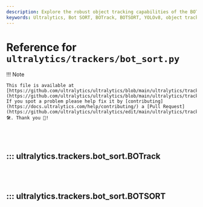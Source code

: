 ```yaml
---
description: Explore the robust object tracking capabilities of the BOTrack and BOTSORT classes in the Ultralytics Bot SORT tracker API. Enhance your YOLOv8 projects.
keywords: Ultralytics, Bot SORT, BOTrack, BOTSORT, YOLOv8, object tracking, Kalman filter, ReID, GMC algorithm
---
```


# Reference for `ultralytics/trackers/bot_sort.py`

!!! Note

    This file is available at [https://github.com/ultralytics/ultralytics/blob/main/ultralytics/trackers/bot_sort.py](https://github.com/ultralytics/ultralytics/blob/main/ultralytics/trackers/bot_sort.py). If you spot a problem please help fix it by [contributing](https://docs.ultralytics.com/help/contributing/) a [Pull Request](https://github.com/ultralytics/ultralytics/edit/main/ultralytics/trackers/bot_sort.py) 🛠️. Thank you 🙏!

<br><br>

## ::: ultralytics.trackers.bot_sort.BOTrack

<br><br>

## ::: ultralytics.trackers.bot_sort.BOTSORT

<br><br>
